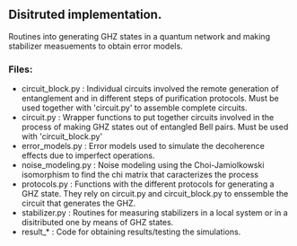 ## Disitruted implementation.

Routines into generating GHZ states in a quantum network and making stabilizer measuements
to obtain error models.


### Files:
* circuit_block.py : Individual circuits involved the remote generation of entanglement
and in different steps of purification protocols. Must be used together
with 'circuit.py' to assemble complete circuits.
* circuit.py : Wrapper functions to put together circuits involved
in the process of making GHZ states out of entangled Bell pairs.
Must be used with 'circuit_block.py'
* error_models.py : Error models used to simulate the decoherence effects due to imperfect operations.
* noise_modeling.py : Noise modeling using the Choi-Jamiolkowski isomorphism
to find the chi matrix that caracterizes the process
* protocols.py : Functions with the different protocols for generating a GHZ state.
They rely on circuit.py and circuit_block.py to enssemble the circuit that
generates the GHZ.
* stabilizer.py : Routines for measuring stabilizers in a local system or in a disitributed
one by means of GHZ states.
* result_* : Code for obtaining results/testing the simulations.
